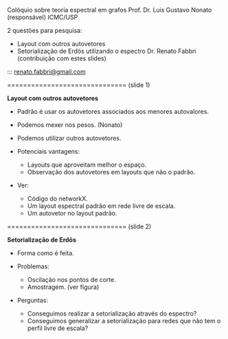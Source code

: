 



Colóquio sobre teoria espectral em grafos
Prof. Dr. Luis Gustavo Nonato (responsável)
ICMC/USP


2 questões para pesquisa:
* Layout com outros autovetores
* Setorialização de Erdös utilizando o espectro
Dr. Renato Fabbri (contribuição com estes slides)

::: renato.fabbri@gmail.com






























==============================
(slide 1)


**Layout com outros autovetores**

* Padrão é usar os autovetores associados
aos menores autovalores.

* Podemos mexer nos pesos. (Nonato)

* Podemos utilizar outros autovetores.

* Potenciais vantagens:
  - Layouts que aproveitam melhor o espaço.
  - Observação dos autovetores em layouts que não o padrão.

* Ver:
  - Código do networkX.
  - Um layout espectral padrão em rede livre de escala.
  - Um autovetor no layout padrão.





















==============================
(slide 2)


**Setorialização de Erdös**


* Forma como é feita.

* Problemas:
  - Oscilação nos pontos de corte.
  - Amostragem.
  (ver figura)

* Perguntas:
  - Conseguimos realizar a setorialização através do espectro?
  - Conseguimos generalizar a setorialização para redes que não tem o perfil livre de escala?

